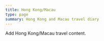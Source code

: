 ```yaml
---
title: Hong Kong/Macau
type: page
summary: Hong Kong and Macau travel diary
---
```


Add Hong Kong/Macau travel content.



